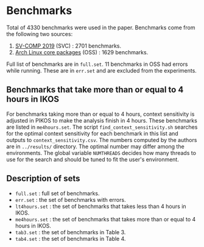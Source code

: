 # Benchmarks

Total of 4330 benchmarks were used in the paper.
Benchmarks come from the following two sources:

1. [SV-COMP 2019](https://github.com/sosy-lab/sv-benchmarks) (SVC) : 2701 benchmarks.
2. [Arch Linux core packages](https://wiki.archlinux.org/index.php/Official_repositories#core) (OSS) : 1629 benchmarks.

Full list of benchmarks are in `full.set`.
11 benchmarks in OSS had errors while running.
These are in `err.set` and are excluded from the experiments.

## Benchmarks that take more than or equal to 4 hours in IKOS

For benchmarks taking more than or equal to 4 hours, context sensitivity is adjusted in
PIKOS to make the analysis finish in 4 hours.
These benchmarks are listed in `me4hours.set`.
The script `find_context_sensitivity.sh` searches for the optimal context
sensitivity for each benchmark in this list and outputs to `context_sensitivity.csv`.
The numbers computed by the authors are in `../results/` directory.
The optimal number may differ among the environments.
The global variable `NUMTHREADS` decides how many threads to use for the search
and should be tuned to fit the user's environment.

## Description of sets
- `full.set` : full set of benchmarks.
- `err.set` : the set of benchmarks with errors.
- `lt4hours.set` : the set of benchmarks that takes less than 4 hours in IKOS.
- `me4hours.set` : the set of benchmarks that takes more than or equal to 4 hours in IKOS.
- `tab3.set` : the set of benchmarks in Table 3.
- `tab4.set` : the set of benchmarks in Table 4.
